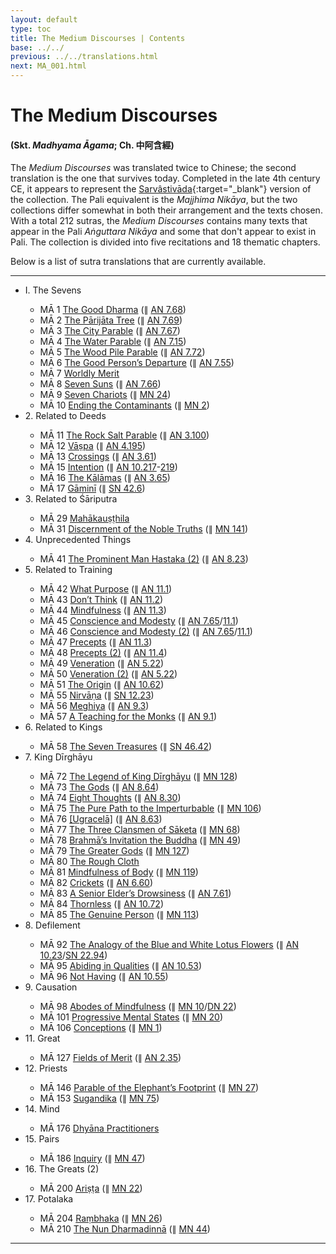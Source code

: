 ```yaml
---
layout: default
type: toc
title: The Medium Discourses | Contents
base: ../../
previous: ../../translations.html
next: MA_001.html
---
```


# The Medium Discourses
#### (Skt. *Madhyama Āgama*; Ch. 中阿含經)

The *Medium Discourses* was translated twice to Chinese; the second translation is the one that survives today. Completed in the late 4th century CE, it appears to represent the [Sarvâstivāda](https://en.wikipedia.org/wiki/Sarvastivada){:target="_blank"} version of the collection. The Pali equivalent is the *Majjhima Nikāya*, but the two collections differ somewhat in both their arrangement and the texts chosen. With a total 212 sutras, the *Medium Discourses* contains many texts that appear in the Pali *Aṅguttara Nikāya* and some that don't appear to exist in Pali. The collection is divided into five recitations and 18 thematic chapters.

Below is a list of sutra translations that are currently available.

---

<ul class="list-style-none">
  <li>I. The Sevens</li>
  <ul class="list-style-none">
    <li>MĀ 1 <a href="MA_001.html">The Good Dharma</a> (∥ <a href="https://suttacentral.net/an7.68" target="_blank">AN 7.68</a>)</li>
    <li>MĀ 2 <a href="MA_002.html">The Pārijāta Tree</a> (∥ <a href="https://suttacentral.net/an7.69" target="_blank">AN 7.69</a>)</li>
    <li>MĀ 3 <a href="MA_003.html">The City Parable</a> (∥ <a href="https://suttacentral.net/an7.67" target="_blank">AN 7.67</a>)</li>
    <li>MĀ 4 <a href="MA_004.html">The Water Parable</a> (∥ <a href="https://suttacentral.net/an7.15" target="_blank">AN 7.15</a>)</li>
    <li>MĀ 5 <a href="MA_005.html">The Wood Pile Parable</a> (∥ <a href="https://suttacentral.net/an7.72" target="_blank">AN 7.72</a>)</li>
    <li>MĀ 6 <a href="MA_006.html">The Good Person’s Departure</a> (∥ <a href="https://suttacentral.net/an7.55" target="_blank">AN 7.55</a>)</li>
    <li>MĀ 7 <a href="MA_007.html">Worldly Merit</a></li>
    <li>MĀ 8 <a href="MA_008.html">Seven Suns</a> (∥ <a href="https://suttacentral.net/an7.66" target="_blank">AN 7.66</a>)</li>
    <li>MĀ 9 <a href="MA_009.html">Seven Chariots</a> (∥ <a href="https://suttacentral.net/mn24" target="_blank">MN 24</a>)</li>
    <li>MĀ 10 <a href="MA_010.html">Ending the Contaminants</a> (∥ <a href="https://suttacentral.net/mn2" target="_blank">MN 2</a>)</li>
  </ul>
  <li>2. Related to Deeds</li>
  <ul class="list-style-none">
    <li>MĀ 11 <a href="MA_011.html">The Rock Salt Parable</a> (∥ <a href="https://suttacentral.net/an3.100" target="_blank">AN 3.100</a>)</li>
    <li>MĀ 12 <a href="MA_012.html">Vāṣpa</a> (∥ <a href="https://suttacentral.net/an4.195" target="_blank">AN 4.195</a>)</li>
    <li>MĀ 13 <a href="MA_013.html">Crossings</a> (∥ <a href="https://suttacentral.net/an3.61" target="_blank">AN 3.61</a>)</li>
    <li>MĀ 15 <a href="MA_015.html">Intention</a> (∥ <a href="https://suttacentral.net/an10.217" target="_blank">AN 10.217</a>-<a href="https://suttacentral.net/an10.219" target="_blank">219</a>)</li>
    <li>MĀ 16 <a href="MA_016.html">The Kālāmas</a> (∥ <a href="https://suttacentral.net/an3.65" target="_blank">AN 3.65</a>)</li>
    <li>MĀ 17 <a href="MA_017.html">Gāminī</a> (∥ <a href="https://suttacentral.net/sn42.6" target="_blank">SN 42.6</a>)</li>
  </ul>
  <li>3. Related to Śāriputra</li>
  <ul class="list-style-none">
    <li>MĀ 29 <a href="MA_029.html">Mahākauṣṭhila</a></li>
    <li>MĀ 31 <a href="MA_031.html">Discernment of the Noble Truths</a> (∥ <a href="https://suttacentral.net/mn141" target="_blank">MN 141</a>)</li>
  </ul>
  <li>4. Unprecedented Things</li>
  <ul class="list-style-none">
    <li>MĀ 41 <a href="MA_041.html">The Prominent Man Hastaka (2)</a> (∥ <a href="https://suttacentral.net/an8.23" target="_blank">AN 8.23</a>)</li>
  </ul>
  <li>5. Related to Training</li>
  <ul class="list-style-none">
    <li>MĀ 42 <a href="MA_042.html">What Purpose</a> (∥ <a href="https://suttacentral.net/an11.1" target="_blank">AN 11.1</a>)</li>
    <li>MĀ 43 <a href="MA_043.html">Don’t Think</a> (∥ <a href="https://suttacentral.net/an11.2" target="_blank">AN 11.2</a>)</li>
    <li>MĀ 44 <a href="MA_044.html">Mindfulness</a> (∥ <a href="https://suttacentral.net/an11.3" target="_blank">AN 11.3</a>)</li>
    <li>MĀ 45 <a href="MA_045.html">Conscience and Modesty</a> (∥ <a href="https://suttacentral.net/an7.65" target="_blank">AN 7.65</a>/<a href="https://suttacentral.net/an11.1" target="_blank">11.1</a>)</li>
    <li>MĀ 46 <a href="MA_046.html">Conscience and Modesty (2)</a> (∥ <a href="https://suttacentral.net/an7.65" target="_blank">AN 7.65</a>/<a href="https://suttacentral.net/an11.1" target="_blank">11.1</a>)</li>
    <li>MĀ 47 <a href="MA_047.html">Precepts</a> (∥ <a href="https://suttacentral.net/an11.3" target="_blank">AN 11.3</a>)</li>
    <li>MĀ 48 <a href="MA_048.html">Precepts (2)</a> (∥ <a href="https://suttacentral.net/an11.4" target="_blank">AN 11.4</a>)</li>
    <li>MĀ 49 <a href="MA_049.html">Veneration</a> (∥ <a href="https://suttacentral.net/an5.22" target="_blank">AN 5.22</a>)</li>
    <li>MĀ 50 <a href="MA_050.html">Veneration (2)</a> (∥ <a href="https://suttacentral.net/an5.22" target="_blank">AN 5.22</a>)</li>
    <li>MĀ 51 <a href="MA_051.html">The Origin</a> (∥ <a href="https://suttacentral.net/an10.62" target="_blank">AN 10.62</a>)</li>
    <li>MĀ 55 <a href="MA_055.html">Nirvāṇa</a> (∥ <a href="https://suttacentral.net/sn12.23" target="_blank">SN 12.23</a>)</li>
    <li>MĀ 56 <a href="MA_056.html">Meghiya</a> (∥ <a href="https://suttacentral.net/an9.3" target="_blank">AN 9.3</a>)</li>
    <li>MĀ 57 <a href="MA_057.html">A Teaching for the Monks</a> (∥ <a href="https://suttacentral.net/an9.1" target="_blank">AN 9.1</a>)</li>
  </ul>
  <li>6. Related to Kings</li>
  <ul class="list-style-none">
    <li>MĀ 58 <a href="MA_058.html">The Seven Treasures</a> (∥ <a href="https://suttacentral.net/sn46.42" target="_blank">SN 46.42</a>)</li>
  </ul>
  <li>7. King Dīrghāyu</li>
  <ul class="list-style-none">
    <li>MĀ 72 <a href="MA_072.html">The Legend of King Dīrghāyu</a> (∥ <a href="https://suttacentral.net/mn128" target="_blank">MN 128</a>)</li>
    <li>MĀ 73 <a href="MA_073.html">The Gods</a> (∥ <a href="https://suttacentral.net/an8.64" target="_blank">AN 8.64</a>)</li>
    <li>MĀ 74 <a href="MA_074.html">Eight Thoughts</a> (∥ <a href="https://suttacentral.net/an8.30" target="_blank">AN 8.30</a>)</li>
    <li>MĀ 75 <a href="MA_075.html">The Pure Path to the Imperturbable</a> (∥ <a href="https://suttacentral.net/mn106" target="_blank">MN 106</a>)</li>
    <li>MĀ 76 <a href="MA_076.html">[Ugracelā]</a> (∥ <a href="https://suttacentral.net/an8.63" target="_blank">AN 8.63</a>)</li>
    <li>MĀ 77 <a href="MA_077.html">The Three Clansmen of Sāketa</a> (∥ <a href="https://suttacentral.net/mn68" target="_blank">MN 68</a>)</li>
    <li>MĀ 78 <a href="MA_078.html">Brahmā’s Invitation the Buddha</a> (∥ <a href="https://suttacentral.net/mn49" target="_blank">MN 49</a>)</li>
    <li>MĀ 79 <a href="MA_079.html">The Greater Gods</a> (∥ <a href="https://suttacentral.net/mn127" target="_blank">MN 127</a>)</li>
    <li>MĀ 80 <a href="MA_080.html">The Rough Cloth</a></li>
    <li>MĀ 81 <a href="MA_081.html">Mindfulness of Body</a> (∥ <a href="https://suttacentral.net/mn119" target="_blank">MN 119</a>)</li>
    <li>MĀ 82 <a href="MA_082.html">Crickets</a> (∥ <a href="https://suttacentral.net/an6.60" target="_blank">AN 6.60</a>)</li>
    <li>MĀ 83 <a href="MA_083.html">A Senior Elder’s Drowsiness</a> (∥ <a href="https://suttacentral.net/an7.61" target="_blank">AN 7.61</a>)</li>
    <li>MĀ 84 <a href="MA_084.html">Thornless</a> (∥ <a href="https://suttacentral.net/an10.72" target="_blank">AN 10.72</a>)</li>
    <li>MĀ 85 <a href="MA_085.html">The Genuine Person</a> (∥ <a href="https://suttacentral.net/mn113" target="_blank">MN 113</a>)</li>
  </ul>
  <li>8. Defilement</li>
  <ul class="list-style-none">
    <li>MĀ 92 <a href="MA_092.html">The Analogy of the Blue and White Lotus Flowers</a> (∥ <a href="https://suttacentral.net/an10.23" target="_blank">AN 10.23</a>/<a href="https://suttacentral.net/sn22.94" target="_blank">SN 22.94</a>)</li>
    <li>MĀ 95 <a href="MA_095.html">Abiding in Qualities</a> (∥ <a href="https://suttacentral.net/an10.53" target="_blank">AN 10.53</a>)</li>
    <li>MĀ 96 <a href="MA_096.html">Not Having</a> (∥ <a href="https://suttacentral.net/an10.55" target="_blank">AN 10.55</a>)</li>
  </ul>
  <li>9. Causation</li>
  <ul class="list-style-none">
    <li>MĀ 98 <a href="MA_098.html">Abodes of Mindfulness</a> (∥ <a href="https://suttacentral.net/mn10" target="_blank">MN 10</a>/<a href="https://suttacentral.net/dn22" target="_blank">DN 22</a>)</li>
    <li>MĀ 101 <a href="MA_101.html">Progressive Mental States</a> (∥ <a href="https://suttacentral.net/mn20" target="_blank">MN 20</a>)</li>
    <li>MĀ 106 <a href="MA_106.html">Conceptions</a> (∥ <a href="https://suttacentral.net/mn1" target="_blank">MN 1</a>)</li>
  </ul>
  <li>11. Great</li>
  <ul class="list-style-none">
    <li>MĀ 127 <a href="MA_127.html">Fields of Merit</a> (∥ <a href="https://suttacentral.net/an2.35" target="_blank">AN 2.35</a>)</li>
  </ul>
  <li>12. Priests</li>
  <ul class="list-style-none">
    <li>MĀ 146 <a href="MA_146.html">Parable of the Elephant’s Footprint</a> (∥ <a href="https://suttacentral.net/mn27" target="_blank">MN 27</a>)</li>
    <li>MĀ 153 <a href="MA_153.html">Sugandika</a> (∥ <a href="https://suttacentral.net/mn75" target="_blank">MN 75</a>)</li>
  </ul>
  <li>14. Mind</li>
  <ul class="list-style-none">
    <li>MĀ 176 <a href="MA_176.html">Dhyāna Practitioners</a></li>
  </ul>
  <li>15. Pairs</li>
  <ul class="list-style-none">
    <li>MĀ 186 <a href="MA_186.html">Inquiry</a> (∥ <a href="https://suttacentral.net/mn47" target="_blank">MN 47</a>)</li>
  </ul>
  <li>16. The Greats (2)</li>
  <ul class="list-style-none">
    <li>MĀ 200 <a href="MA_200.html">Ariṣṭa</a> (∥ <a href="https://suttacentral.net/mn22" target="_blank">MN 22</a>)</li>
  </ul>
  <li>17. Potalaka</li>
  <ul class="list-style-none">
    <li>MĀ 204 <a href="MA_204.html">Raṃbhaka</a> (∥ <a href="https://suttacentral.net/mn26" target="_blank">MN 26</a>)</li>
    <li>MĀ 210 <a href="MA_210.html">The Nun Dharmadinnā</a> (∥ <a href="https://suttacentral.net/mn44" target="_blank">MN 44</a>)</li>
  </ul>
</ul>

---

